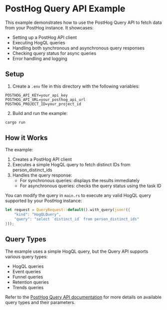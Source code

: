 # PostHog Query API Example

This example demonstrates how to use the PostHog Query API to fetch data from your PostHog instance. It showcases:
- Setting up a PostHog API client
- Executing HogQL queries
- Handling both synchronous and asynchronous query responses
- Checking query status for async queries
- Error handling and logging

## Setup

1. Create a `.env` file in this directory with the following variables:
```env
POSTHOG_API_KEY=your_api_key
POSTHOG_API_URL=your_posthog_api_url
POSTHOG_PROJECT_ID=your_project_id
```

2. Build and run the example:
```bash
cargo run
```

## How it Works

The example:
1. Creates a PostHog API client
2. Executes a simple HogQL query to fetch distinct IDs from person_distinct_ids
3. Handles the query response:
   - For synchronous queries: displays the results immediately
   - For asynchronous queries: checks the query status using the task ID

You can modify the query in `main.rs` to execute any valid HogQL query supported by your PostHog instance:

```rust
let request = QueryRequest::default().with_query(json!({
    "kind": "HogQLQuery",
    "query": "select `distinct_id` from person_distinct_ids"
}));
```

## Query Types

The example uses a simple HogQL query, but the Query API supports various query types:
- HogQL queries
- Event queries
- Funnel queries
- Retention queries
- Trends queries

Refer to the [PostHog Query API documentation](https://posthog.com/docs/api/query) for more details on available query types and their parameters.
